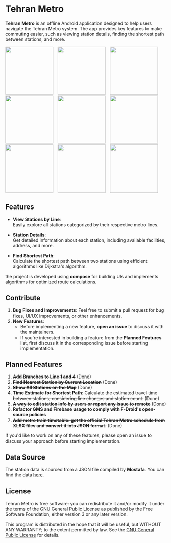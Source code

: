 # Tehran Metro

**Tehran Metro** is an offline Android application designed to help users navigate the Tehran Metro system. The app provides key features to make commuting easier, such as viewing station details, finding the shortest path between stations, and more.

<img src="https://github.com/user-attachments/assets/4141128c-c1d2-4c7c-90fd-45367d9b7b96" width="150" style="display: inline-block; margin-right: 10px;"/>
<img src="https://github.com/user-attachments/assets/36ebec47-146a-4833-88be-dd231a3b57e9" width="150" style="display: inline-block; margin-right: 10px;"/>
<img src="https://github.com/user-attachments/assets/7e195082-e2aa-480b-a2f4-890dff858540" width="150" style="display: inline-block; margin-right: 10px;"/>
<img src="https://github.com/user-attachments/assets/82ac94a0-f53f-47db-a15e-68598e6b260b" width="150" style="display: inline-block; margin-right: 10px;"/>
<img src="https://github.com/user-attachments/assets/550dc1f8-7137-45ed-b5c7-125de43fdc79" width="150" style="display: inline-block; margin-right: 10px;"/>

<img src="https://github.com/user-attachments/assets/7013462d-cd59-4e62-b68c-bfe5283abd75" width="150" style="display: inline-block; margin-right: 10px;"/>
<img src="https://github.com/user-attachments/assets/aab7854b-f6f6-468c-b666-2a178b97ce4a" width="150" style="display: inline-block; margin-right: 10px;"/>

<img src="https://github.com/user-attachments/assets/3b37e083-c3a0-4fe5-a33d-d7e3d96ed787" width="150" style="display: inline-block; margin-right: 10px;"/>
<img src="https://github.com/user-attachments/assets/1f0d51aa-542e-44ab-a8bf-cf1661987c61" width="150" style="display: inline-block; margin-right: 10px;"/>

## Features
- **View Stations by Line**:  
  Easily explore all stations categorized by their respective metro lines.

- **Station Details**:  
  Get detailed information about each station, including available facilities, address, and more.

- **Find Shortest Path**:  
  Calculate the shortest path between two stations using efficient algorithms like Dijkstra's algorithm.

the project is developed using **compose** for building UIs and implements algorithms for optimized route calculations.

## Contribute
1. **Bug Fixes and Improvements**: Feel free to submit a pull request for bug fixes, UI/UX improvements, or other enhancements.
2. **New Features**: 
   - Before implementing a new feature, **open an issue** to discuss it with the maintainers.
   - If you're interested in building a feature from the **Planned Features** list, first discuss it in the corresponding issue before starting implementation.

## Planned Features
1. ~~**Add Branches to Line 1 and 4**~~ (Done)
2. ~~**Find Nearest Station by Current Location**~~ (Done)
3. ~~**Show All Stations on the Map**~~ (Done)
5. ~~**Time Estimate for Shortest Path**: Calculate the estimated travel time between stations, considering line changes and station count.~~ (Done)
6. ~~**A way to edit station info by users or report any issue to remote**~~ (Done)
7. **Refactor GMS and Firebase usage to comply with F-Droid's open-source policies**
8. ~~**Add metro train timetable: get the official Tehran Metro schedule from XLSX files and convert it into JSON format.**~~ (Done)


If you'd like to work on any of these features, please open an issue to discuss your approach before starting implementation.

## Data Source
The station data is sourced from a JSON file compiled by **Mostafa**. You can find the data [here](https://github.com/mostafa-kheibary/tehran-metro-data/).

## License
Tehran Metro is free software: you can redistribute it and/or modify it under the terms of the GNU General Public License as published by the Free Software Foundation, either version 3 or any later version.

This program is distributed in the hope that it will be useful, but WITHOUT ANY WARRANTY; to the extent permitted by law. See the [GNU General Public License](https://www.gnu.org/licenses/) for details.
